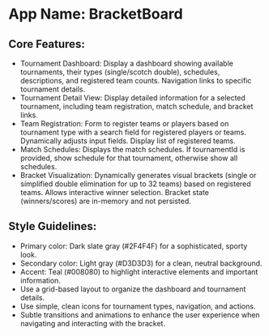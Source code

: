 # **App Name**: BracketBoard

## Core Features:

- Tournament Dashboard: Display a dashboard showing available tournaments, their types (single/scotch double), schedules, descriptions, and registered team counts. Navigation links to specific tournament details.
- Tournament Detail View: Display detailed information for a selected tournament, including team registration, match schedule, and bracket links.
- Team Registration: Form to register teams or players based on tournament type with a search field for registered players or teams.  Dynamically adjusts input fields. Display list of registered teams.
- Match Schedules: Displays the match schedules. If tournamentId is provided, show schedule for that tournament, otherwise show all schedules.
- Bracket Visualization: Dynamically generates visual brackets (single or simplified double elimination for up to 32 teams) based on registered teams. Allows interactive winner selection. Bracket state (winners/scores) are in-memory and not persisted.

## Style Guidelines:

- Primary color: Dark slate gray (#2F4F4F) for a sophisticated, sporty look.
- Secondary color: Light gray (#D3D3D3) for a clean, neutral background.
- Accent: Teal (#008080) to highlight interactive elements and important information.
- Use a grid-based layout to organize the dashboard and tournament details.
- Use simple, clean icons for tournament types, navigation, and actions.
- Subtle transitions and animations to enhance the user experience when navigating and interacting with the bracket.